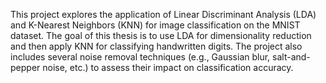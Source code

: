 This project explores the application of Linear Discriminant Analysis (LDA) and K-Nearest Neighbors (KNN) for image classification on the MNIST dataset. The goal of this thesis is to use LDA for dimensionality reduction and then apply KNN for classifying handwritten digits. The project also includes several noise removal techniques (e.g., Gaussian blur, salt-and-pepper noise, etc.) to assess their impact on classification accuracy.
